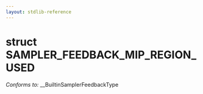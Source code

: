 ```yaml
---
layout: stdlib-reference
---
```


# struct SAMPLER\_FEEDBACK\_MIP\_REGION\_USED

*Conforms to:* \_\_BuiltinSamplerFeedbackType


